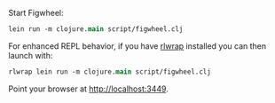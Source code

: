Start Figwheel:

```clj
lein run -m clojure.main script/figwheel.clj
```

For enhanced REPL behavior, if you have [rlwrap](http://utopia.knoware.nl/~hlub/uck/rlwrap/)
installed you can then launch with:

```clj
rlwrap lein run -m clojure.main script/figwheel.clj
```

Point your browser at
[http://localhost:3449](http://localhost:3449).
